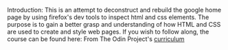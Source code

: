 Introduction:
This is an attempt to deconstruct and rebuild the google home page by using firefox's dev tools to inspect html and css elements. The purpose is to gain a better grasp and understanding of how HTML and CSS are used to create and style web pages.
If you wish to follow along, the course can be found here:
From The Odin Project's [curriculum](http://www.theodinproject.com/courses/web-development-101/lessons/html-css)